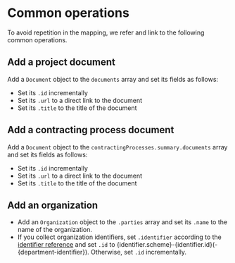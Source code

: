 # Common operations

To avoid repetition in the mapping, we refer and link to the following common operations.

## Add a project document

Add a `Document` object to the `documents` array and set its fields as follows:

* Set its `.id` incrementally
* Set its `.url` to a direct link to the document
* Set its `.title` to the title of the document

## Add a contracting process document

Add a `Document` object to the `contractingProcesses.summary.documents` array and set its fields as follows:

* Set its `.id` incrementally
* Set its `.url` to a direct link to the document
* Set its `.title` to the title of the document

## Add an organization

* Add an `Organization` object to the `.parties` array and set its `.name` to the name of the organization.
* If you collect organization identifiers, set `.identifier` according to the [identifier reference](../reference/schema.md#identifier) and set `.id` to {identifier.scheme}-{identifier.id}(-{department-identifier}). Otherwise, set `.id` incrementally.
